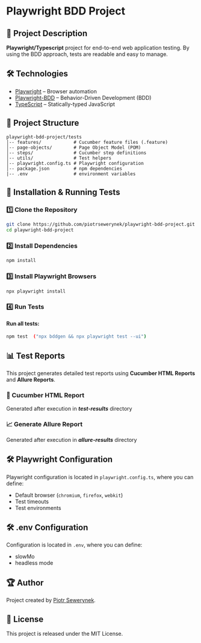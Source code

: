 # Playwright BDD Project

## 📌 Project Description

**Playwright/Typescript** project for end-to-end web application testing. By using the BDD approach, tests are readable and easy to manage.

## 🛠️ Technologies
- [Playwright](https://playwright.dev/) – Browser automation
- [Playwright-BDD](https://vitalets.github.io/playwright-bdd/#/) – Behavior-Driven Development (BDD)
- [TypeScript](https://www.typescriptlang.org/) – Statically-typed JavaScript

## 📂 Project Structure
```
playwright-bdd-project/tests
│-- features/            # Cucumber feature files (.feature)
│-- page-objects/        # Page Object Model (POM)
│-- steps/               # Cucumber step definitions
│-- utils/               # Test helpers
│-- playwright.config.ts # Playwright configuration
│-- package.json         # npm dependencies
|-- .env                 # environment variables
```

## 🚀 Installation & Running Tests

### 1️⃣ Clone the Repository
```sh
git clone https://github.com/piotrsewerynek/playwright-bdd-project.git
cd playwright-bdd-project
```

### 2️⃣ Install Dependencies
```sh
npm install
```

### 3️⃣ Install Playwright Browsers
```sh
npx playwright install
```

### 4️⃣ Run Tests
#### Run all tests:
```sh
npm test  ("npx bddgen && npx playwright test --ui")
```

## 📊 Test Reports
This project generates detailed test reports using **Cucumber HTML Reports** and **Allure Reports**.

### 📝 Cucumber HTML Report
Generated after execution in ***test-results*** directory

### 📈 Generate Allure Report
Generated after execution in ***allure-results*** directory

## 🛠 Playwright Configuration
Playwright configuration is located in `playwright.config.ts`, where you can define:
- Default browser (`chromium`, `firefox`, `webkit`)
- Test timeouts
- Test environments

## 🛠 .env Configuration
Configuration is located in `.env`, where you can define:
- slowMo
- headless mode

## 🏆 Author
Project created by [Piotr Sewerynek](https://github.com/piotrsewerynek).

## 📜 License
This project is released under the MIT License.

